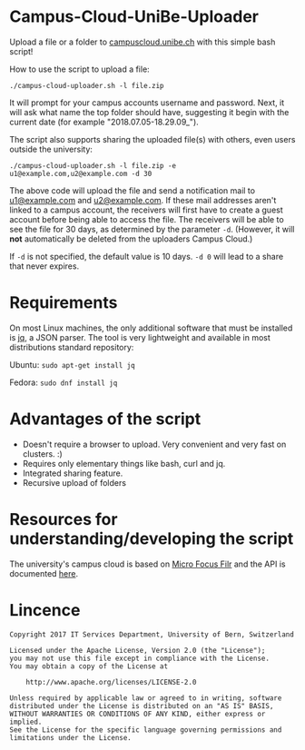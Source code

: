 # Campus-Cloud-UniBe-Uploader
Upload a file or a folder to [campuscloud.unibe.ch](https://campuscloud.unibe.ch/) with this simple bash script!

How to use the script to upload a file:

`./campus-cloud-uploader.sh -l file.zip`

It will prompt for your campus accounts username and password. Next, it will ask what name the top folder should have, suggesting it begin with the current date (for example "2018.07.05-18.29.09_").

The script also supports sharing the uploaded file(s) with others, even users outside the university:

`./campus-cloud-uploader.sh -l file.zip -e u1@example.com,u2@example.com -d 30`

The above code will upload the file and send a notification mail to u1@example.com and u2@example.com. If these mail addresses aren't linked to a campus account, the receivers will first have to create a guest account before being able to access the file. The receivers will be able to see the file for 30 days, as determined by the parameter `-d`. (However, it will **not** automatically be deleted from the uploaders Campus Cloud.)

If `-d` is not specified, the default value is 10 days. `-d 0` will lead to a share that never expires.

# Requirements
On most Linux machines, the only additional software that must be installed is [jq](https://stedolan.github.io/jq/), a JSON parser. The tool is very lightweight and available in most distributions standard repository:


Ubuntu: `sudo apt-get install jq`

Fedora: `sudo dnf install jq`

# Advantages of the script
- Doesn't require a browser to upload. Very convenient and very fast on clusters. :)
- Requires only elementary things like bash, curl and jq.
- Integrated sharing feature.
- Recursive upload of folders

# Resources for understanding/developing the script
The university's campus cloud is based on [Micro Focus Filr](https://www.microfocus.com/de-de/products/filr/) and the API is documented [here](https://www.novell.com/documentation/filr-rest-api/filr-2-devel-r-api/data/cli001.html).

# Lincence
    Copyright 2017 IT Services Department, University of Bern, Switzerland

    Licensed under the Apache License, Version 2.0 (the "License");
    you may not use this file except in compliance with the License.
    You may obtain a copy of the License at

        http://www.apache.org/licenses/LICENSE-2.0

    Unless required by applicable law or agreed to in writing, software
    distributed under the License is distributed on an "AS IS" BASIS,
    WITHOUT WARRANTIES OR CONDITIONS OF ANY KIND, either express or implied.
    See the License for the specific language governing permissions and
    limitations under the License.
